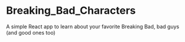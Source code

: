 # Breaking_Bad_Characters
A simple React app to learn about your favorite Breaking Bad, bad guys (and good ones too)
